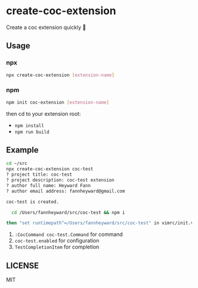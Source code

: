 # create-coc-extension

Create a coc extension quickly 🚀

## Usage

### npx

```sh
npx create-coc-extension [extension-name]
```

### npm

```sh
npm init coc-extension [extension-name]
```

then cd to your extension root:

- `npm install`
- `npm run build`

## Example

```sh
cd ~/src
npx create-coc-extension coc-test
? project title: coc-test
? project description: coc-test extension
? author full name: Heyward Fann
? author email address: fannheyward@gmail.com

coc-test is created.

  cd /Users/fannheyward/src/coc-test && npm i

then "set runtimepath^=/Users/fannheyward/src/coc-test" in vimrc/init.vim, and you will see "[coc.nvim] coc-test works!" in vim messages.
```

1. `:CocCommand coc-test.Command` for command
2. `coc-test.enabled` for configuration
3. `TestCompletionItem` for completion

## LICENSE

MIT
